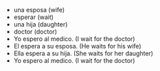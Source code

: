 * una esposa (wife)
* esperar (wait)
* una hija (daughter)
* doctor (doctor)
* Yo espero al medico. (I wait for the doctor)
* El espera a su esposa. (He waits for his wife)
* Ella espera a su hija. (She waits for her daughter)
* Yo espero al medico. (I wait for the doctor)
